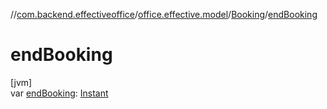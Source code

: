 //[com.backend.effectiveoffice](../../../index.md)/[office.effective.model](../index.md)/[Booking](index.md)/[endBooking](end-booking.md)

# endBooking

[jvm]\
var [endBooking](end-booking.md): [Instant](https://docs.oracle.com/javase/8/docs/api/java/time/Instant.html)
